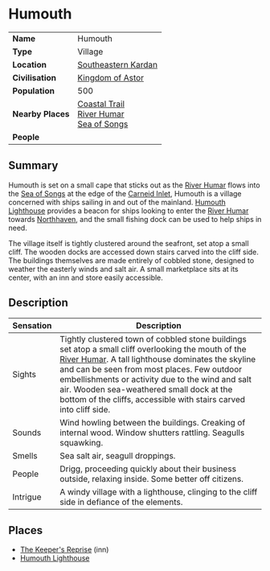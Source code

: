 # Humouth

|||
| --- | --- |
| **Name** | Humouth | place.4
| **Type** | Village |
| **Location** | [Southeastern Kardan](../../regions/southeastern-kardan.md) |
| **Civilisation** | [Kingdom of Astor](../../../civilisations/kingdom-of-astor/kingdom-of-astor.md) |
| **Population** | 500 |
| **Nearby Places** | [Coastal Trail](../../roads/coastal-trail.md)<br>[River Humar](../../topography/rivers-lakes/river-humar.md)<br>[Sea of Songs](../../topography/seas-bays/sea-of-songs.md) |
| **People** | |

## Summary

Humouth is set on a small cape that sticks out as the [River Humar](../../topography/rivers-lakes/river-humar.md) flows into the [Sea of Songs](../../topography/seas-bays/sea-of-songs.md) at the edge of the [Carneid Inlet](../../topography/seas-bays/carneid-inlet.md), Humouth is a village concerned with ships sailing in and out of the mainland. [Humouth Lighthouse](../../buildings/humouth-lighthouse.md) provides a beacon for ships looking to enter the [River Humar](../../topography/rivers-lakes/river-humar.md) towards [Northhaven](../cities/northhaven.md), and the small fishing dock can be used to help ships in need.

The village itself is tightly clustered around the seafront, set atop a small cliff. The wooden docks are accessed down stairs carved into the cliff side. The buildings themselves are made entirely of cobbled stone, designed to weather the easterly winds and salt air. A small marketplace sits at its center, with an inn and store easily accessible.

## Description

| Sensation | Description |
| ---- | --- |
| Sights | Tightly clustered town of cobbled stone buildings set atop a small cliff overlooking the mouth of the [River Humar](../../topography/rivers-lakes/river-humar.md). A tall lighthouse dominates the skyline and can be seen from most places. Few outdoor embellishments or activity due to the wind and salt air. Wooden sea-weathered small dock at the bottom of the cliffs, accessible with stairs carved into cliff side. |
| Sounds | Wind howling between the buildings. Creaking of internal wood. Window shutters rattling. Seagulls squawking. |
| Smells | Sea salt air, seagull droppings. |
| People | Drigg, proceeding quickly about their business outside, relaxing inside. Some better off citizens. |
| Intrigue | A windy village with a lighthouse, clinging to the cliff side in defiance of the elements. |

## Places

- [The Keeper's Reprise](../../buildings/inns-taverns/the-keepers-reprise.md) (inn)
- [Humouth Lighthouse](../../buildings/humouth-lighthouse.md)
